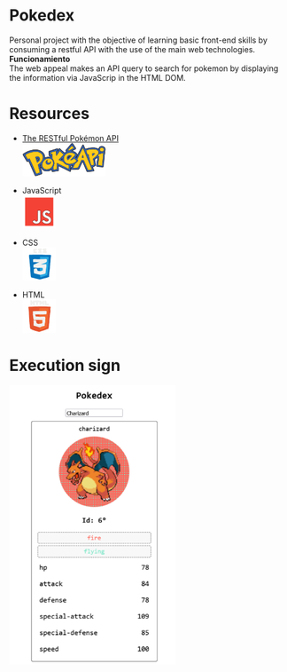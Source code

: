 # Pokedex 

Personal project with the objective of learning basic front-end skills by consuming a restful API with the use of the main web technologies.
<br>
<b>Funcionamiento</b>
<br>
The web appeal makes an API query to search for pokemon by displaying the information via JavaScrip in the HTML DOM.

# Resources
- [The RESTful Pokémon API](https://pokeapi.co/) <br>
<a><img alt="wave" src="https://github.com/rubenmacias2/Pokedex/blob/main/ImgReadme/pokeapi_256.3fa72200.png" width="150"></a>

- JavaScript <br>
  <a><img alt="wave" src="https://github.com/rubenmacias2/rubenmacias2/blob/main/files/js.gif" width="60"></a>
  
- CSS <br>
  <a><img alt="wave" src="https://github.com/rubenmacias2/rubenmacias2/blob/main/files/css.gif" width="60"></a>
  
- HTML <br>
  <a><img alt="wave" src="https://github.com/rubenmacias2/rubenmacias2/blob/main/files/html5.gif" width="60"></a>
  
# Execution sign
<a><img alt="wave" src="https://github.com/rubenmacias2/Pokedex/blob/main/ImgReadme/screenshot-pokedex.png" width="300"></a>
